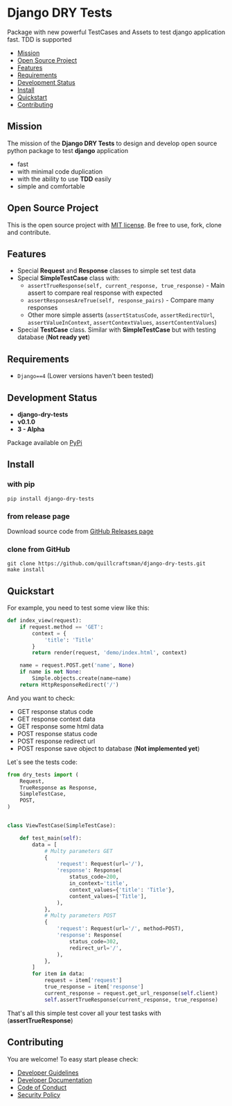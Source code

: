 # Django DRY Tests

Package with new powerful TestCases and Assets to test django application fast. TDD is supported

- [Mission](#mission)
- [Open Source Project](#open-source-project)
- [Features](#features)
- [Requirements](#requirements)
- [Development Status](#development-status)
- [Install](#install)
- [Quickstart](#quickstart)
- [Contributing](#contributing)

## Mission

The mission of the **Django DRY Tests** to design and develop open source python package to test **django**
application
- fast
- with minimal code duplication
- with the ability to use **TDD** easily 
- simple and comfortable

## Open Source Project

This is the open source project with [MIT license](LICENSE). 
Be free to use, fork, clone and contribute.

## Features

- Special **Request** and **Response** classes to simple set test data
- Special **SimpleTestCase** class with:
    - `assertTrueResponse(self, current_response, true_response)` - Main assert to compare real response with expected
    - `assertResponsesAreTrue(self, response_pairs)` - Compare many responses
    - Other more simple asserts (`assertStatusCode`, `assertRedirectUrl`, `assertValueInContext`, 
          `assertContextValues`, `assertContentValues`)
- Special **TestCase** class. Similar with **SimpleTestCase** but with testing database (**Not ready yet**)

## Requirements

- `Django==4` (Lower versions haven't been tested)

## Development Status

- **django-dry-tests**
- **v0.1.0**
- **3 - Alpha**

Package available on [PyPi](https://pypi.org/project/django-dry-tests/)

## Install

### with pip

```commandline
pip install django-dry-tests
```

### from release page

Download source code from [GitHub Releases page](https://github.com/quillcraftsman/django-dry-tests/releases)

### clone from GitHub

```commandline
git clone https://github.com/quillcraftsman/django-dry-tests.git
make install
```

## Quickstart

For example, you need to test some view like this:

```python
def index_view(request):
    if request.method == 'GET':
        context = {
            'title': 'Title'
        }
        return render(request, 'demo/index.html', context)

    name = request.POST.get('name', None)
    if name is not None:
        Simple.objects.create(name=name)
    return HttpResponseRedirect('/')
```

And you want to check:
- GET response status code
- GET response context data
- GET response some html data
- POST response status code
- POST response redirect url
- POST response save object to database (**Not implemented yet**)

Let`s see the tests code:
```python
from dry_tests import (
    Request,
    TrueResponse as Response,
    SimpleTestCase,
    POST,
)


class ViewTestCase(SimpleTestCase):

    def test_main(self):
        data = [
            # Multy parameters GET
            {
                'request': Request(url='/'),
                'response': Response(
                    status_code=200,
                    in_context='title',
                    context_values={'title': 'Title'},
                    content_values=['Title'],
                ),
            },
            # Multy parameters POST
            {
                'request': Request(url='/', method=POST),
                'response': Response(
                    status_code=302,
                    redirect_url='/',
                ),
            },
        ]
        for item in data:
            request = item['request']
            true_response = item['response']
            current_response = request.get_url_response(self.client)
            self.assertTrueResponse(current_response, true_response)
```

That's all this simple test cover all your test tasks with (**assertTrueResponse**)

## Contributing

You are welcome! To easy start please check:
- [Developer Guidelines](CONTRIBUTING.md)
- [Developer Documentation](DEVELOPER_DOCUMENTATION.md)
- [Code of Conduct](CODE_OF_CONDUCT.md)
- [Security Policy](SECURITY.md)

